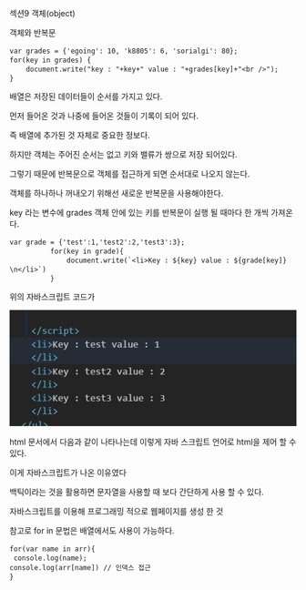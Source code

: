 섹션9 객체(object)

객체와 반복문
```
var grades = {'egoing': 10, 'k8805': 6, 'sorialgi': 80};
for(key in grades) {
    document.write("key : "+key+" value : "+grades[key]+"<br />");
}
```

배열은 저장된 데이터들이 순서를 가지고 있다.

먼저 들어온 것과 나중에 들어온 것들이 기록이 되어 있다.

즉 배열에 추가된 것 자체로 중요한 정보다.

하지만 객체는 주어진 순서는 없고 키와 밸류가 쌍으로 저장 되어있다.

그렇기 때문에 반복문으로 객체를 접근하게 되면 순서대로 나오지 않는다.

객체를 하나하나 꺼내오기 위해선 새로운 반복문을 사용해야한다.

key 라는 변수에 grades 객체 안에 있는 키를 반복문이 실행 될 때마다 한 개씩 가져온다.
  ```
  var grade = {'test':1,'test2':2,'test3':3};
            for(key in grade){
                document.write(`<li>Key : ${key} value : ${grade[key]} \n</li>`)
            }
 ```
위의 자바스크립트 코드가
 

 ![p1](/img/s9_5_2.PNG)

html 문서에서 다음과 같이 나타나는데 이렇게 자바 스크립트 언어로 html을 제어 할 수 있다.

이게 자바스크립트가 나온 이유였다

백틱이라는 것을 활용하면 문자열을 사용할 때 보다 간단하게 사용 할 수 있다.

자바스크립트를 이용해 프로그래밍 적으로 웹페이지를 생성 한 것



참고로 for in 문법은 배열에서도 사용이 가능하다.
```
for(var name in arr){
 console.log(name);
console.log(arr[name]) // 인덱스 접근	
}
```





